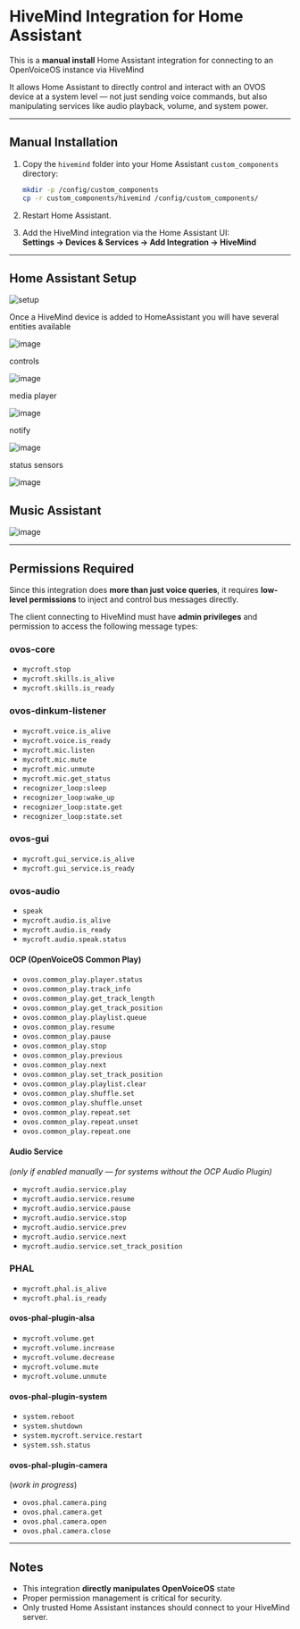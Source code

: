 # HiveMind Integration for Home Assistant

This is a **manual install** Home Assistant integration for connecting to an OpenVoiceOS instance via HiveMind

It allows Home Assistant to directly control and interact with an OVOS device at a system level — not just sending voice commands, but also manipulating services like audio playback, volume, and system power.

---

## Manual Installation

1. Copy the `hivemind` folder into your Home Assistant `custom_components` directory:

   ```bash
   mkdir -p /config/custom_components
   cp -r custom_components/hivemind /config/custom_components/
   ```

2. Restart Home Assistant.

3. Add the HiveMind integration via the Home Assistant UI:  
   **Settings → Devices & Services → Add Integration → HiveMind**

---

## Home Assistant Setup

![setup](https://github.com/user-attachments/assets/ecb329a3-312a-47b0-abe5-fb94a78f9628)

Once a HiveMind device is added to HomeAssistant you will have several entities available

![image](https://github.com/user-attachments/assets/4014f934-6a6d-4b7f-8e13-12781df64bac)

controls

![image](https://github.com/user-attachments/assets/b33991d9-92bc-4f4c-a3e3-f0f87bd3a6aa)

media player

![image](https://github.com/user-attachments/assets/9bb3bdba-bce0-47f5-b837-6f934eff67ef)

notify

![image](https://github.com/user-attachments/assets/57a797f7-06a6-4d12-9eb0-a3496fe32748)

status sensors

![image](https://github.com/user-attachments/assets/de6337ea-6731-4796-b723-4770b91df1d2)


## Music Assistant

![image](https://github.com/user-attachments/assets/1b0adcb0-bb92-4125-82ee-36367ce2bf60)

---

## Permissions Required

Since this integration does **more than just voice queries**, it requires **low-level permissions** to inject and control bus messages directly.  

The client connecting to HiveMind must have **admin privileges** and permission to access the following message types:

### ovos-core
- `mycroft.stop`
- `mycroft.skills.is_alive`
- `mycroft.skills.is_ready`

### ovos-dinkum-listener
- `mycroft.voice.is_alive`
- `mycroft.voice.is_ready`
- `mycroft.mic.listen`
- `mycroft.mic.mute`
- `mycroft.mic.unmute`
- `mycroft.mic.get_status`
- `recognizer_loop:sleep`
- `recognizer_loop:wake_up`
- `recognizer_loop:state.get`
- `recognizer_loop:state.set`

### ovos-gui
- `mycroft.gui_service.is_alive`
- `mycroft.gui_service.is_ready`

### ovos-audio
- `speak`
- `mycroft.audio.is_alive`
- `mycroft.audio.is_ready`
- `mycroft.audio.speak.status`

#### OCP (OpenVoiceOS Common Play)
- `ovos.common_play.player.status`
- `ovos.common_play.track_info`
- `ovos.common_play.get_track_length`
- `ovos.common_play.get_track_position`
- `ovos.common_play.playlist.queue`
- `ovos.common_play.resume`
- `ovos.common_play.pause`
- `ovos.common_play.stop`
- `ovos.common_play.previous`
- `ovos.common_play.next`
- `ovos.common_play.set_track_position`
- `ovos.common_play.playlist.clear`
- `ovos.common_play.shuffle.set`
- `ovos.common_play.shuffle.unset`
- `ovos.common_play.repeat.set`
- `ovos.common_play.repeat.unset`
- `ovos.common_play.repeat.one`

#### Audio Service
*(only if enabled manually — for systems without the OCP Audio Plugin)*

- `mycroft.audio.service.play`
- `mycroft.audio.service.resume`
- `mycroft.audio.service.pause`
- `mycroft.audio.service.stop`
- `mycroft.audio.service.prev`
- `mycroft.audio.service.next`
- `mycroft.audio.service.set_track_position`

### PHAL
- `mycroft.phal.is_alive`
- `mycroft.phal.is_ready`

#### ovos-phal-plugin-alsa
- `mycroft.volume.get`
- `mycroft.volume.increase`
- `mycroft.volume.decrease`
- `mycroft.volume.mute`
- `mycroft.volume.unmute`

#### ovos-phal-plugin-system
- `system.reboot`
- `system.shutdown`
- `system.mycroft.service.restart`
- `system.ssh.status`

#### ovos-phal-plugin-camera

(*work in progress*)

- `ovos.phal.camera.ping`
- `ovos.phal.camera.get`
- `ovos.phal.camera.open`
- `ovos.phal.camera.close`

---

## Notes

- This integration **directly manipulates OpenVoiceOS** state
- Proper permission management is critical for security.
- Only trusted Home Assistant instances should connect to your HiveMind server.

